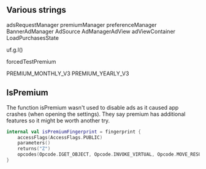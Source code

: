 ## Various strings

adsRequestManager
premiumManager
preferenceManager
BannerAdManager
AdSource
AdManagerAdView
adViewContainer
LoadPurchasesState

uf.g.l()

forcedTestPremium

PREMIUM_MONTHLY_V3
PREMIUM_YEARLY_V3

## IsPremium

The function isPremium wasn't used to disable ads as it caused app crashes (when opening the settings). They say premium has additional features so it might be worth another try.

```kt
internal val isPremiumFingerprint = fingerprint {
    accessFlags(AccessFlags.PUBLIC)
    parameters()
    returns("Z")
    opcodes(Opcode.IGET_OBJECT, Opcode.INVOKE_VIRTUAL, Opcode.MOVE_RESULT, Opcode.IF_EQZ, Opcode.IGET_OBJECT, Opcode.INVOKE_INTERFACE, Opcode.MOVE_RESULT, Opcode.IF_EQZ, Opcode.IGET_OBJECT, Opcode.INVOKE_VIRTUAL, Opcode.MOVE_RESULT, Opcode.IF_NEZ, Opcode.CONST_4, Opcode.GOTO, Opcode.CONST_4, Opcode.RETURN)
}
```
